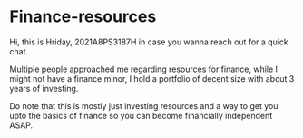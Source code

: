 # Finance-resources

Hi, this is Hriday, 2021A8PS3187H in case you wanna reach out for a quick chat.

Multiple people approached me regarding resources for finance, while I might not have a finance minor, I hold a portfolio of decent size with about 3 years of investing. 

Do note that this is mostly just investing resources and a way to get you upto the basics of finance so you can become financially independent ASAP.
